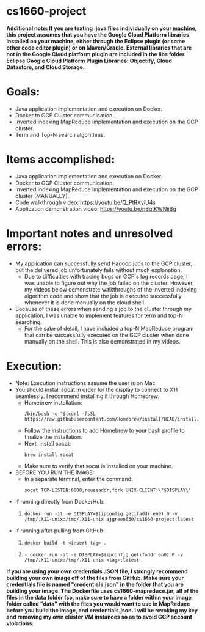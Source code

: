# cs1660-project
**Additional note: If you are texting .java files individually on your machine, this project assumes that you have the Google Cloud Platform libraries installed on your machine, either through the Eclipse plugin (or some other code editor plugin) or on Maven/Gradle.  External libraries that are not in the Google Cloud platform plugin are included in the libs folder.**
**Eclipse Google Cloud Platform Plugin Libraries: Objectify, Cloud Datastore, and Cloud Storage.**
# Goals:
- Java application implementation and execution on Docker.
- Docker to GCP Cluster communication.
- Inverted indexing MapReduce implementation and execution on the GCP cluster.
- Term and Top-N search algorithms.

# Items accomplished:
- Java application implementation and execution on Docker.
- Docker to GCP Cluster communication.
- Inverted indexing MapReduce implementation and execution on the GCP cluster (MANUALLY).
- Code walkthrough video: https://youtu.be/Q_PtRXyiU4s
- Application demonstration video: https://youtu.be/nBqtKWNjiBg

# Important notes and unresolved errors:
- My application can successfully send Hadoop jobs to the GCP cluster, but the delivered job unfortunately fails without much explanation. 
  + Due to difficulties with tracing bugs on GCP's log records page, I was unable to figure out why the job failed on the cluster.
    However, my videos below demonstrate walkthroughs of the inverted indexing algorithm code and show that the job is executed successfully
    whenever it is done manually on the cloud shell.
- Because of these errors when sending a job to the cluster through my application, I was unable to implement features for term and top-N searching.
  + For the sake of detail, I have included a top-N MapReduce program that can be successfully executed on the GCP cluster when done manually
    on the shell.  This is also demonstrated in my videos.
    
# Execution:
- Note: Execution instructions assume the user is on Mac.
- You should install socat in order for the display to connect to X11 seamlessly.  I recommend installing it through Homebrew.
  + Homebrew installation: 
    ```
    /bin/bash -c "$(curl -fsSL https://raw.githubusercontent.com/Homebrew/install/HEAD/install.sh)"
    ```
  + Follow the instructions to add Homebrew to your bash profile to finalize the installation.
  + Next, install socat:
    ```
    brew install socat
    ```
  + Make sure to verify that socat is installed on your machine.
- BEFORE YOU RUN THE IMAGE:
  + In a separate terminal, enter the command:
    ```
    socat TCP-LISTEN:6000,reuseaddr,fork UNIX-CLIENT:\"$DISPLAY\"
    ```
- If running directly from DockerHub:
  1. ```
     docker run -it -e DISPLAY=$(ipconfig getifaddr en0):0 -v /tmp/.X11-unix:/tmp/.X11-unix ajgreen630/cs1660-project:latest
     ```
- If running after pulling from GitHub:
  1. ```
     docker build -t <insert tag> .
     ```
  2. ```
     - docker run -it -e DISPLAY=$(ipconfig getifaddr en0):0 -v /tmp/.X11-unix:/tmp/.X11-unix <tag>:latest
     ```
**If you are using your own credentials JSON file, I strongly recommend building your own image off of the files from GitHub.  Make sure your credentials file is named "credentials.json" in the folder that you are building your image.  The Dockerfile uses cs1660-mapreduce.jar, all of the files in the data folder (so, make sure to have a folder within your image folder called "data" with the files you would want to use in MapReduce before you build the image, and credentials.json.  I will be revoking my key and removing my own cluster VM instances so as to avoid GCP account violations.**
